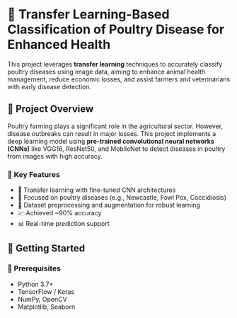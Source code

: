 # 🐔 Transfer Learning-Based Classification of Poultry Disease for Enhanced Health

This project leverages **transfer learning** techniques to accurately classify poultry diseases using image data, aiming to enhance animal health management, reduce economic losses, and assist farmers and veterinarians with early disease detection.


## 📌 Project Overview

Poultry farming plays a significant role in the agricultural sector. However, disease outbreaks can result in major losses. This project implements a deep learning model using **pre-trained convolutional neural networks (CNNs)** like VGG16, ResNet50, and MobileNet to detect diseases in poultry from images with high accuracy.

### 🔬 Key Features

- 🧠 Transfer learning with fine-tuned CNN architectures
- 🐓 Focused on poultry diseases (e.g., Newcastle, Fowl Pox, Coccidiosis)
- 📸 Dataset preprocessing and augmentation for robust learning
- 📈 Achieved ~90% accuracy
- 📊 Real-time prediction support

## 🚀 Getting Started

### 🔧 Prerequisites

- Python 3.7+
- TensorFlow / Keras
- NumPy, OpenCV
- Matplotlib, Seaborn


